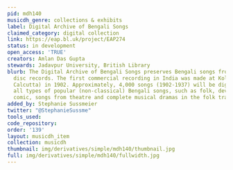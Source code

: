 ```yaml
---
pid: mdh140
musicdh_genre: collections & exhibits
label: Digital Archive of Bengali Songs
claimed_category: digital collection
link: https://eap.bl.uk/project/EAP274
status: in development
open_access: 'TRUE'
creators: Amlan Das Gupta
stewards: Jadavpur University, British Library
blurb: The Digital Archive of Bengali Songs preserves Bengali songs from 78rpm shellac
  disc records. The first commercial recording in India was made at Kolkata (then
  Calcutta) in 1902. Approximately, 4,000 songs (1902-1937) will be digitized containing
  all types of popular (non-classical) Bengali songs, such as folk, devotional, romantic,
  comic, songs from theatre and complete musical dramas in the folk tradition etc.
added_by: Stephanie Sussmeier
twitter: "@StephanieSussme"
tools_used:
code_repository:
order: '139'
layout: musicdh_item
collection: musicdh
thumbnail: img/derivatives/simple/mdh140/thumbnail.jpg
full: img/derivatives/simple/mdh140/fullwidth.jpg
---
```

